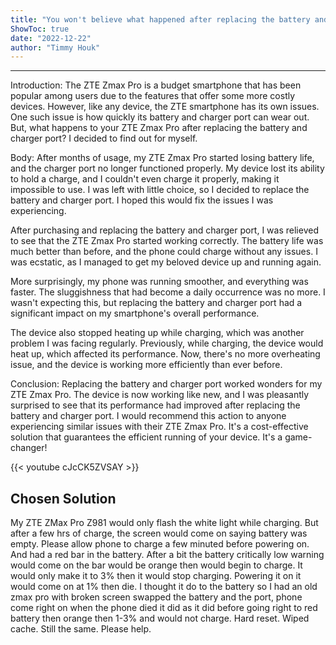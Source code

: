 ```yaml
---
title: "You won't believe what happened after replacing the battery and charger port on my Zte Zmax Pro!"
ShowToc: true 
date: "2022-12-22"
author: "Timmy Houk"
---
```

*****
Introduction:
The ZTE Zmax Pro is a budget smartphone that has been popular among users due to the features that offer some more costly devices. However, like any device, the ZTE smartphone has its own issues. One such issue is how quickly its battery and charger port can wear out. But, what happens to your ZTE Zmax Pro after replacing the battery and charger port? I decided to find out for myself.

Body:
After months of usage, my ZTE Zmax Pro started losing battery life, and the charger port no longer functioned properly. My device lost its ability to hold a charge, and I couldn't even charge it properly, making it impossible to use. I was left with little choice, so I decided to replace the battery and charger port. I hoped this would fix the issues I was experiencing.

After purchasing and replacing the battery and charger port, I was relieved to see that the ZTE Zmax Pro started working correctly. The battery life was much better than before, and the phone could charge without any issues. I was ecstatic, as I managed to get my beloved device up and running again.

More surprisingly, my phone was running smoother, and everything was faster. The sluggishness that had become a daily occurrence was no more. I wasn't expecting this, but replacing the battery and charger port had a significant impact on my smartphone's overall performance.

The device also stopped heating up while charging, which was another problem I was facing regularly. Previously, while charging, the device would heat up, which affected its performance. Now, there's no more overheating issue, and the device is working more efficiently than ever before.

Conclusion:
Replacing the battery and charger port worked wonders for my ZTE Zmax Pro. The device is now working like new, and I was pleasantly surprised to see that its performance had improved after replacing the battery and charger port. I would recommend this action to anyone experiencing similar issues with their ZTE Zmax Pro. It's a cost-effective solution that guarantees the efficient running of your device. It's a game-changer!

{{< youtube cJcCK5ZVSAY >}} 



## Chosen Solution
 My ZTE ZMax Pro Z981 would only flash the white light while charging. But after a few hrs of charge, the screen would come on saying battery was empty. Please  allow phone to charge a few minuted before powering on. And had a red bar in the battery. After a bit the battery critically low warning would come on the bar would be orange then would begin to charge. It would only make it to 3% then it would stop charging. Powering it on it would come on at 1% then die. I thought it do to the battery so I had an old zmax pro with broken screen swapped the battery and the port, phone come right on when the phone died it did as it did before going right to red battery then orange then 1-3% and would not charge. Hard reset. Wiped cache. Still the same. Please help.




